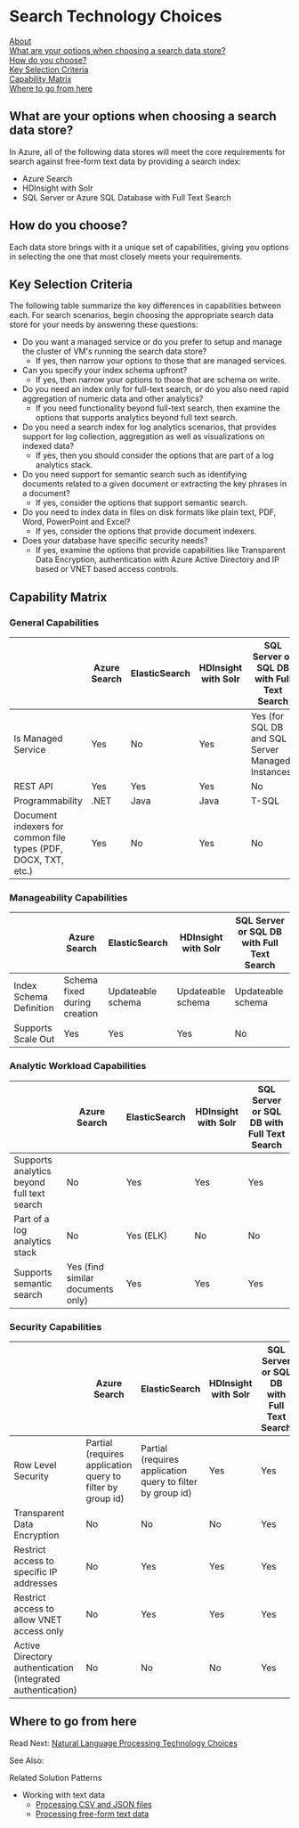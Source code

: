 # Search Technology Choices

[About]()  
[What are your options when choosing a search data store?](#options)  
[How do you choose?](#howtochoose)  
[Key Selection Criteria](#criteria)  
[Capability Matrix](#matrix)   
[Where to go from here](#wheretogo)  

<a name="about"></a>

## <a name="options"></a> What are your options when choosing a search data store?
In Azure, all of the following data stores will meet the core requirements for search against free-form text data by providing a search index:
- Azure Search
- HDInsight with Solr
- SQL Server or Azure SQL Database with Full Text Search

## <a name="howtochoose"></a> How do you choose?
Each data store brings with it a unique set of capabilities, giving you options in selecting the one that most closely meets your requirements. 

## <a name="criteria"></a> Key Selection Criteria

The following table summarize the key differences in capabilities between each. For search scenarios, begin choosing the appropriate search data store for your needs by answering these questions:
- Do you want a managed service or do you prefer to setup and manage the cluster of VM's running the search data store?
    - If yes, then narrow your options to those that are managed services.
- Can you specify your index schema upfront?
    - If yes, then narrow your options to those that are schema on write.
- Do you need an index only for full-text search, or do you also need rapid aggregation of numeric data and other analytics?
    - If you need functionality beyond full-text search, then examine the options that supports analytics beyond full text search.
- Do you need a search index for log analytics scenarios, that provides support for log collection, aggregation as well as visualizations on indexed data?
    - If yes, then you should consider the options that are part of a log analytics stack.
- Do you need support for semantic search such as identifying documents related to a given document or extracting the key phrases in a document?
    - If yes, consider the options that support semantic search.
- Do you need to index data in files on disk formats like plain text, PDF, Word, PowerPoint and Excel?
    - If yes, consider the options that provide document indexers.
- Does your database have specific security needs?
    - If yes, examine the options that provide capabilities like Transparent Data Encryption, authentication with Azure Active Directory and IP based or VNET based access controls.

## <a name="matrix"></a> Capability Matrix

### General Capabilities
| | Azure Search | ElasticSearch | HDInsight with Solr | SQL Server or SQL DB with Full Text Search | 
| --- | --- | --- | --- | --- | 
| Is Managed Service | Yes | No | Yes | Yes (for SQL DB and SQL Server Managed Instances) |  
| REST API | Yes | Yes | Yes | No |
| Programmability | .NET | Java | Java | T-SQL | 
| Document indexers for common file types (PDF, DOCX, TXT, etc.) | Yes | No | Yes | No |

### Manageability Capabilities
| | Azure Search | ElasticSearch | HDInsight with Solr | SQL Server or SQL DB with Full Text Search | 
| --- | --- | --- | --- | --- |
| Index Schema Definition | Schema fixed during creation | Updateable schema | Updateable schema | Updateable schema |
| Supports Scale Out  | Yes | Yes | Yes | No |

### Analytic Workload Capabilities
| | Azure Search | ElasticSearch | HDInsight with Solr | SQL Server or SQL DB with Full Text Search | 
| --- | --- | --- | --- | --- | 
| Supports analytics beyond full text search | No | Yes | Yes | Yes |
| Part of a log analytics stack | No | Yes (ELK) |  No | No |
| Supports semantic search | Yes (find similar documents only) | Yes | Yes | Yes | 

### Security Capabilities
| | Azure Search | ElasticSearch | HDInsight with Solr | SQL Server or SQL DB with Full Text Search | 
| --- | --- | --- | --- | --- | 
| Row Level Security | Partial (requires application query to filter by group id) | Partial (requires application query to filter by group id) | Yes | Yes | 
| Transparent Data Encryption | No | No | No | Yes |  
| Restrict access to specific IP addresses | No | Yes | Yes | Yes |   
| Restrict access to allow VNET access only | No | Yes | Yes | Yes |  
| Active Directory authentication (integrated authentication) | No | No | No | Yes | 

## <a name="wheretogo"></a>Where to go from here
Read Next: [Natural Language Processing Technology Choices](../technology-choices/natural-language-processing.md)

See Also:

Related Solution Patterns
- Working with text data
    - [Processing CSV and JSON files](../solution-patterns/processing-csv-and-json.md)
    - [Processing free-form text data](../solution-patterns/processing-free-form-text.md)

